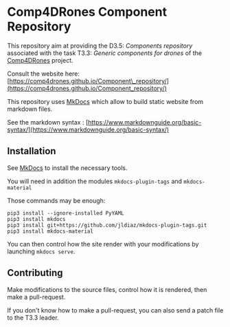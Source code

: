 # Comp4DRones Component Repository

This repository aim at providing the D3.5: _Components repository_ associated with the task T3.3: _Generic components for drones_ of the [Comp4DRones](https://www.comp4drones.eu/) project.

Consult the website here: [https://comp4drones.github.io/Component\_repository/](https://comp4drones.github.io/Component_repository/)

This repository uses [MkDocs](https://www.mkdocs.org/) which allow to build static website from markdown files.

See the markdown syntax : [https://www.markdownguide.org/basic-syntax/](https://www.markdownguide.org/basic-syntax/)

## Installation

See [MkDocs](https://www.mkdocs.org/) to install the necessary tools.

You will need in addition the modules `mkdocs-plugin-tags` and `mkdocs-material`

Those commands may be enough:

```
pip3 install --ignore-installed PyYAML
pip3 install mkdocs
pip3 install git+https://github.com/jldiaz/mkdocs-plugin-tags.git
pip3 install mkdocs-material
```

You can then control how the site render with your modifications by launching `mkdocs serve`.

## Contributing

Make modifications to the source files, control how it is rendered, then make a pull-request.

If you don't know how to make a pull-request, you can also send a patch file to the T3.3 leader.


